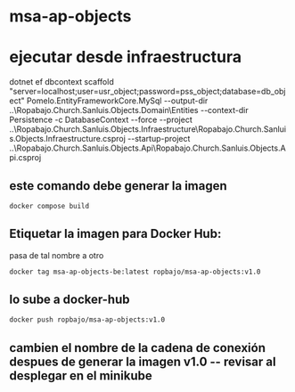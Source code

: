 # msa-ap-objects

# ejecutar desde infraestructura
dotnet ef dbcontext scaffold "server=localhost;user=usr_object;password=pss_object;database=db_object" Pomelo.EntityFrameworkCore.MySql --output-dir ..\Ropabajo.Church.Sanluis.Objects.Domain\Entities --context-dir Persistence -c DatabaseContext --force --project ..\Ropabajo.Church.Sanluis.Objects.Infraestructure\Ropabajo.Church.Sanluis.Objects.Infraestructure.csproj --startup-project ..\Ropabajo.Church.Sanluis.Objects.Api\Ropabajo.Church.Sanluis.Objects.Api.csproj


## este comando debe generar la imagen
```sh
docker compose build
```

## Etiquetar la imagen para Docker Hub:
pasa de tal nombre a otro 
```sh
docker tag msa-ap-objects-be:latest ropbajo/msa-ap-objects:v1.0
```

## lo sube a docker-hub
```sh
docker push ropbajo/msa-ap-objects:v1.0
```

## cambien el nombre de la cadena de conexión despues de generar la imagen v1.0 -- revisar al desplegar en el minikube





